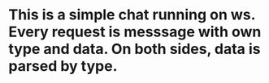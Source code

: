 # This is a simple chat running on ws. Every request is messsage with own type and data. On both sides, data is parsed by type.